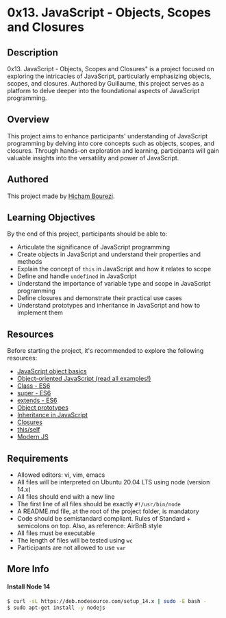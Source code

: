 # 0x13. JavaScript - Objects, Scopes and Closures

## Description

0x13. JavaScript - Objects, Scopes and Closures" is a project focused on exploring the intricacies of JavaScript, particularly emphasizing objects, scopes, and closures. Authored by Guillaume, this project serves as a platform to delve deeper into the foundational aspects of JavaScript programming.

## Overview

This project aims to enhance participants' understanding of JavaScript programming by delving into core concepts such as objects, scopes, and closures. Through hands-on exploration and learning, participants will gain valuable insights into the versatility and power of JavaScript.

## Authored

This project made by [Hicham Bourezi](https://github.com/Dragonkuro2).

## Learning Objectives

By the end of this project, participants should be able to:

- Articulate the significance of JavaScript programming
- Create objects in JavaScript and understand their properties and methods
- Explain the concept of `this` in JavaScript and how it relates to scope
- Define and handle `undefined` in JavaScript
- Understand the importance of variable type and scope in JavaScript programming
- Define closures and demonstrate their practical use cases
- Understand prototypes and inheritance in JavaScript and how to implement them

## Resources

Before starting the project, it's recommended to explore the following resources:

- [JavaScript object basics](https://developer.mozilla.org/en-US/docs/Learn/JavaScript/Objects/Basics)
- [Object-oriented JavaScript (read all examples!)](https://developer.mozilla.org/en-US/docs/Learn/JavaScript/Objects/Classes_in_JavaScript)
- [Class - ES6](https://developer.mozilla.org/en-US/docs/Web/JavaScript/Reference/Classes)
- [super - ES6](https://developer.mozilla.org/en-US/docs/Web/JavaScript/Reference/Operators/super)
- [extends - ES6](https://developer.mozilla.org/en-US/docs/Web/JavaScript/Reference/Classes/extends)
- [Object prototypes](https://developer.mozilla.org/en-US/docs/Learn/JavaScript/Objects/Object_prototypes)
- [Inheritance in JavaScript](https://developer.mozilla.org/en-US/docs/Learn/JavaScript/Objects/Classes_in_JavaScript)
- [Closures](https://developer.mozilla.org/en-US/docs/Web/JavaScript/Closures)
- [this/self](https://alistapart.com/article/getoutbindingsituations/)
- [Modern JS](https://github.com/mbeaudru/modern-js-cheatsheet)

## Requirements

- Allowed editors: vi, vim, emacs
- All files will be interpreted on Ubuntu 20.04 LTS using node (version 14.x)
- All files should end with a new line
- The first line of all files should be exactly `#!/usr/bin/node`
- A README.md file, at the root of the project folder, is mandatory
- Code should be semistandard compliant. Rules of Standard + semicolons on top. Also, as reference: AirBnB style
- All files must be executable
- The length of files will be tested using `wc`
- Participants are not allowed to use `var`

## More Info

#### Install Node 14

```bash
$ curl -sL https://deb.nodesource.com/setup_14.x | sudo -E bash -
$ sudo apt-get install -y nodejs

